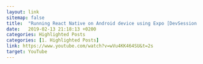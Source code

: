 ```yaml
---
layout: link
sitemap: false
title:  "Running React Native on Android device using Expo [DevSession - React Native Tutorial]"
date:   2019-02-13 21:18:13 +0200
categories: Highlighted Posts
categories: [1. Highlighted Posts]
link: https://www.youtube.com/watch?v=wVu4KK464SU&t=2s
target: YouTube
---
```


